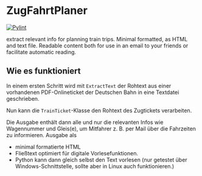 # ZugFahrtPlaner
[![Pylint](https://github.com/DGrothe-PhD/ZugFahrtPlaner/actions/workflows/pylint.yml/badge.svg)](https://github.com/DGrothe-PhD/ZugFahrtPlaner/actions/workflows/pylint.yml)

extract relevant info for planning train trips. Minimal formatted, as HTML and text file. Readable content both for use in an email to your friends or facilitate automatic reading.

## Wie es funktioniert
In einem ersten Schritt wird mit `ExtractText` der Rohtext aus einer vorhandenen PDF-Onlineticket der Deutschen Bahn in eine Textdatei geschrieben.

Nun kann die `TrainTicket`-Klasse den Rohtext des Zugtickets verarbeiten. 

Die Ausgabe enthält dann alle und nur die relevanten Infos wie Wagennummer und Gleis(e), um Mitfahrer z. B. per Mail über die Fahrzeiten zu informieren.
Ausgabe als
* minimal formatierte HTML 
* Fließtext optimiert für digitale Vorlesefunktionen.
* Python kann dann gleich selbst den Text vorlesen (nur getestet über Windows-Schnittstelle, sollte aber in Linux auch funktionieren.)

